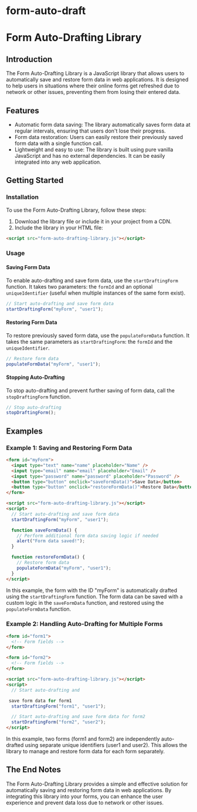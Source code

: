 # form-auto-draft

# Form Auto-Drafting Library

## Introduction

The Form Auto-Drafting Library is a JavaScript library that allows users to automatically save and restore form data in web applications. It is designed to help users in situations where their online forms get refreshed due to network or other issues, preventing them from losing their entered data.

## Features

- Automatic form data saving: The library automatically saves form data at regular intervals, ensuring that users don't lose their progress.
- Form data restoration: Users can easily restore their previously saved form data with a single function call.
- Lightweight and easy to use: The library is built using pure vanilla JavaScript and has no external dependencies. It can be easily integrated into any web application.

## Getting Started

### Installation

To use the Form Auto-Drafting Library, follow these steps:

1. Download the library file or include it in your project from a CDN.
2. Include the library in your HTML file:

```html
<script src="form-auto-drafting-library.js"></script>
```

### Usage

#### Saving Form Data

To enable auto-drafting and save form data, use the `startDraftingForm` function. It takes two parameters: the `formId` and an optional `uniqueIdentifier` (useful when multiple instances of the same form exist).

```javascript
// Start auto-drafting and save form data
startDraftingForm("myForm", "user1");
```

#### Restoring Form Data

To restore previously saved form data, use the `populateFormData` function. It takes the same parameters as `startDraftingForm`: the `formId` and the `uniqueIdentifier`.

```javascript
// Restore form data
populateFormData("myForm", "user1");
```

#### Stopping Auto-Drafting

To stop auto-drafting and prevent further saving of form data, call the `stopDraftingForm` function.

```javascript
// Stop auto-drafting
stopDraftingForm();
```

## Examples

### Example 1: Saving and Restoring Form Data

```html
<form id="myForm">
  <input type="text" name="name" placeholder="Name" />
  <input type="email" name="email" placeholder="Email" />
  <input type="password" name="password" placeholder="Password" />
  <button type="button" onclick="saveFormData()">Save Data</button>
  <button type="button" onclick="restoreFormData()">Restore Data</button>
</form>

<script src="form-auto-drafting-library.js"></script>
<script>
  // Start auto-drafting and save form data
  startDraftingForm("myForm", "user1");

  function saveFormData() {
    // Perform additional form data saving logic if needed
    alert("Form data saved!");
  }

  function restoreFormData() {
    // Restore form data
    populateFormData("myForm", "user1");
  }
</script>
```

In this example, the form with the ID "myForm" is automatically drafted using the `startDraftingForm` function. The form data can be saved with a custom logic in the `saveFormData` function, and restored using the `populateFormData` function.

### Example 2: Handling Auto-Drafting for Multiple Forms

```html
<form id="form1">
  <!-- Form fields -->
</form>

<form id="form2">
  <!-- Form fields -->
</form>

<script src="form-auto-drafting-library.js"></script>
<script>
  // Start auto-drafting and

 save form data for form1
  startDraftingForm("form1", "user1");

  // Start auto-drafting and save form data for form2
  startDraftingForm("form2", "user2");
</script>
```

In this example, two forms (form1 and form2) are independently auto-drafted using separate unique identifiers (user1 and user2). This allows the library to manage and restore form data for each form separately.

## The End Notes

The Form Auto-Drafting Library provides a simple and effective solution for automatically saving and restoring form data in web applications. By integrating this library into your forms, you can enhance the user experience and prevent data loss due to network or other issues.
